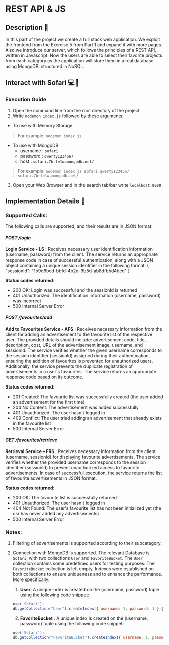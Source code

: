 # REST API & JS

## Description 📌
In this part of the project we create a full stack web application. We exploit the frontend from the Exercise 5 from Part 1 and expand it with more pages. Also we introduce our server, which follows the principles of a REST API, written in Javascript. Now the users are able to select their favorite projects from each category as the application will store them in a real database using MongoDB, structured in NoSQL.

## Interact with Sofari 💻📱
### Execution Guide
1. Open the command line from the root directory of the project
2. Write `nodemon index.js` followed by these arguments:
* To use with Memory Storage
> For example: `nodemon index.js`
* To use with MongoDB
    * username : `sofari`
    * password : `qwerty1234567`
    * host : `sofari.7brfe1w.mongodb.net/`
> For example: `nodemon index.js sofari qwerty1234567 sofari.7brfe1w.mongodb.net/`
3. Open your Web Browser and in the search tab/bar write `localhost:8080`

## Implementation Details 📜
### Supported Calls:
The following calls are supported, and their results are in JSON format:
#### *POST /login*
**Login Service - LS** : Receives necessary user identification information (username, password) from the client. The service returns an appropriate response code in case of successful authentication, along with a JSON object containing a unique session identifier in the following format:
{ "sessionId": "1b9d6bcd-bbfd-4b2d-9b5d-ab8dfbbd4bed" }

**Status codes returned**:
- 200 OK: Login was successful and the sessionId is returned
- 401 Unauthorized: The identification information (username, password) was incorrect
- 500 Internal Server Error

#### *POST /favourites/add*
**Add to Favourites Service - AFS** : Receives necessary information from the client for adding an advertisement to the favourite list of the respective user. The provided details should include: advertisement code, title, description, cost, URL of the advertisement image, username, and sessionId. The service verifies whether the given username corresponds to the session identifier (sessionId) assigned during their authentication, ensuring the addition of favourites is prevented for unauthorized users. Additionally, the service prevents the duplicate registration of advertisements in a user's favourites. The service returns an appropriate response code based on its outcome.

**Status codes returned**:
- 201 Created: The favourite list was successfully created (the user added an advertisement for the first time)
- 204 No Content: The advertisement was added successfully
- 401 Unauthorized: The user hasn't logged in 
- 409 Conflict: The user tried adding an advertisement that already exists in the favourite list
- 500 Internal Server Error

#### *GET /favourites/retrieve*
**Retrieval Service – FRS** : Receives necessary information from the client (username, sessionId) for displaying favourite advertisements. The service verifies whether the provided username corresponds to the session identifier (sessionId) to prevent unauthorized access to favourite advertisements. In case of successful execution, the service returns the list of favourite advertisements in JSON format.

**Status codes returned**:
- 200 OK: The favourite list is successfully returned
- 401 Unauthorized: The user hasn't logged in 
- 404 Not Found: The user's favourite list has not been initialized yet (the usr has never added any advertisements)
- 500 Internal Server Error

### Notes:
1. Filtering of advertisements is supported according to their subcategory.
2. Connection with MongoDB is supported. The relevant Database is `Sofari`, with two collections `User` and `FavoriteBucket`. The `User` collection contains some predefined users for testing purposes. The `FavoriteBucket` collection is left empty. Indexes were established on both collections to ensure uniqueness and to enhance the performance. More specifically:

    1. **User**: A unique index is created on the (username, password) tuple using the following code snippet: 

    ```js
    use('Sofari');
    db.getCollection("User").createIndex({ username: 1, password: 1 },{ unique: true, name: "uniqueUserCredentials" } );
    ```

    2. **FavoriteBucket** : A unique index is created on the (username, password) tuple using the following code snippet:

    ```js
    use('Sofari');
    db.getCollection("FavoriteBucket").createIndex({ username: 1, password: 1 },{ unique: true, name: "uniqueUserCredentials" } );
    ```